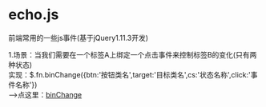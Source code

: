 # echo.js
前端常用的一些js事件(基于jQuery1.11.3开发)

1.场景：当我们需要在一个标签A上绑定一个点击事件来控制标签B的变化(只有两种状态)    
  实现：$.fn.binChange({btn:'按钮类名',target:'目标类名',cs:'状态名称',click:'事件名称'})   
  -->点这里：[binChange](http://htmlpreview.github.io/?https://github.com/MrRetro/Echo/blob/master/src/1.给按钮绑定事件.html)
